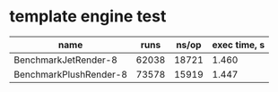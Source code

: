 # template engine test

| name                   | runs  | ns/op | exec time, s |
|------------------------|-------|-------|--------------|
| BenchmarkJetRender-8   | 62038 | 18721 | 1.460        |
| BenchmarkPlushRender-8 | 73578 | 15919 | 1.447        |                        |       |       |              |   |